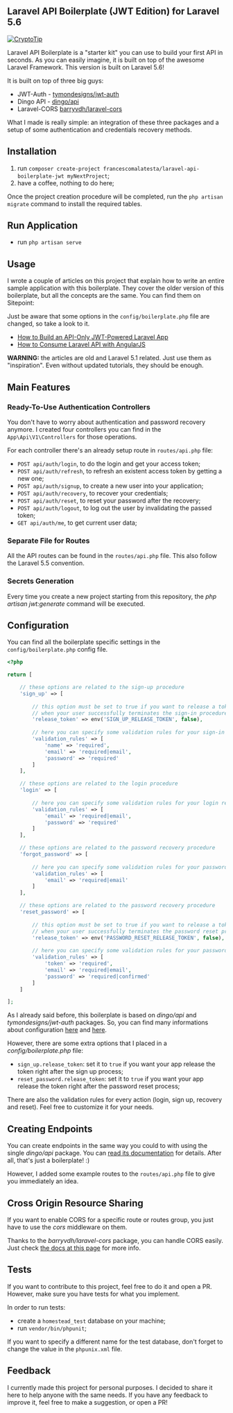 ## Laravel API Boilerplate (JWT Edition) for Laravel 5.6

[![CryptoTip](https://img.shields.io/badge/Donate%20with-CryptoTip-blue.svg?style=flat-square&colorB=007bff)](https://cryptotip.it/p/francescomalatesta)

Laravel API Boilerplate is a "starter kit" you can use to build your first API in seconds. As you can easily imagine, it is built on top of the awesome Laravel Framework. This version is built on Laravel 5.6!

It is built on top of three big guys:

* JWT-Auth - [tymondesigns/jwt-auth](https://github.com/tymondesigns/jwt-auth)
* Dingo API - [dingo/api](https://github.com/dingo/api)
* Laravel-CORS [barryvdh/laravel-cors](http://github.com/barryvdh/laravel-cors)

What I made is really simple: an integration of these three packages and a setup of some authentication and credentials recovery methods.

## Installation

1. run `composer create-project francescomalatesta/laravel-api-boilerplate-jwt myNextProject`;
2. have a coffee, nothing to do here;

Once the project creation procedure will be completed, run the `php artisan migrate` command to install the required tables.

## Run Application

* run `php artisan serve`

## Usage

I wrote a couple of articles on this project that explain how to write an entire sample application with this boilerplate. They cover the older version of this boilerplate, but all the concepts are the same. You can find them on Sitepoint:

Just be aware that some options in the `config/boilerplate.php` file are changed, so take a look to it.

* [How to Build an API-Only JWT-Powered Laravel App](https://www.sitepoint.com/how-to-build-an-api-only-jwt-powered-laravel-app/)
* [How to Consume Laravel API with AngularJS](https://www.sitepoint.com/how-to-consume-laravel-api-with-angularjs/)

**WARNING:** the articles are old and Laravel 5.1 related. Just use them as "inspiration". Even without updated tutorials, they should be enough. 

## Main Features

### Ready-To-Use Authentication Controllers

You don't have to worry about authentication and password recovery anymore. I created four controllers you can find in the `App\Api\V1\Controllers` for those operations.

For each controller there's an already setup route in `routes/api.php` file:

* `POST api/auth/login`, to do the login and get your access token;
* `POST api/auth/refresh`, to refresh an existent access token by getting a new one;
* `POST api/auth/signup`, to create a new user into your application;
* `POST api/auth/recovery`, to recover your credentials;
* `POST api/auth/reset`, to reset your password after the recovery;
* `POST api/auth/logout`, to log out the user by invalidating the passed token;
* `GET api/auth/me`, to get current user data;

### Separate File for Routes

All the API routes can be found in the `routes/api.php` file. This also follow the Laravel 5.5 convention.

### Secrets Generation

Every time you create a new project starting from this repository, the _php artisan jwt:generate_ command will be executed.

## Configuration

You can find all the boilerplate specific settings in the `config/boilerplate.php` config file.

```php
<?php

return [

    // these options are related to the sign-up procedure
    'sign_up' => [
        
        // this option must be set to true if you want to release a token
        // when your user successfully terminates the sign-in procedure
        'release_token' => env('SIGN_UP_RELEASE_TOKEN', false),
        
        // here you can specify some validation rules for your sign-in request
        'validation_rules' => [
            'name' => 'required',
            'email' => 'required|email',
            'password' => 'required'
        ]
    ],

    // these options are related to the login procedure
    'login' => [
        
        // here you can specify some validation rules for your login request
        'validation_rules' => [
            'email' => 'required|email',
            'password' => 'required'
        ]
    ],

    // these options are related to the password recovery procedure
    'forgot_password' => [
        
        // here you can specify some validation rules for your password recovery procedure
        'validation_rules' => [
            'email' => 'required|email'
        ]
    ],

    // these options are related to the password recovery procedure
    'reset_password' => [
        
        // this option must be set to true if you want to release a token
        // when your user successfully terminates the password reset procedure
        'release_token' => env('PASSWORD_RESET_RELEASE_TOKEN', false),
        
        // here you can specify some validation rules for your password recovery procedure
        'validation_rules' => [
            'token' => 'required',
            'email' => 'required|email',
            'password' => 'required|confirmed'
        ]
    ]

];
```

As I already said before, this boilerplate is based on _dingo/api_ and _tymondesigns/jwt-auth_ packages. So, you can find many informations about configuration <a href="https://github.com/tymondesigns/jwt-auth/wiki/Configuration" target="_blank">here</a> and <a href="https://github.com/dingo/api/wiki/Configuration">here</a>.

However, there are some extra options that I placed in a _config/boilerplate.php_ file:

* `sign_up.release_token`: set it to `true` if you want your app release the token right after the sign up process;
* `reset_password.release_token`: set it to `true` if you want your app release the token right after the password reset process;

There are also the validation rules for every action (login, sign up, recovery and reset). Feel free to customize it for your needs.

## Creating Endpoints

You can create endpoints in the same way you could to with using the single _dingo/api_ package. You can <a href="https://github.com/dingo/api/wiki/Creating-API-Endpoints" target="_blank">read its documentation</a> for details. After all, that's just a boilerplate! :)

However, I added some example routes to the `routes/api.php` file to give you immediately an idea.

## Cross Origin Resource Sharing

If you want to enable CORS for a specific route or routes group, you just have to use the _cors_ middleware on them.

Thanks to the _barryvdh/laravel-cors_ package, you can handle CORS easily. Just check <a href="https://github.com/barryvdh/laravel-cors" target="_blank">the docs at this page</a> for more info.

## Tests

If you want to contribute to this project, feel free to do it and open a PR. However, make sure you have tests for what you implement.

In order to run tests:

* create a `homestead_test` database on your machine;
* run `vendor/bin/phpunit`;

If you want to specify a different name for the test database, don't forget to change the value in the `phpunix.xml` file.

## Feedback

I currently made this project for personal purposes. I decided to share it here to help anyone with the same needs. If you have any feedback to improve it, feel free to make a suggestion, or open a PR!
